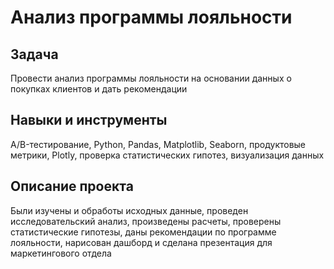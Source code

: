 # Анализ программы лояльности
## Задача
Провести анализ программы лояльности на основании данных о покупках клиентов и дать рекомендации
## Навыки и инструменты
A/B-тестирование,
Python,
Pandas,
Matplotlib,
Seaborn,
продуктовые метрики,
Plotly,
проверка статистических гипотез,
визуализация данных
## Описание проекта
Были изучены и обработы исходных данные, проведен исследовательский анализ, произведены расчеты, проверены статистические гипотезы, даны рекомендации по программе лояльности, нарисован дашборд и сделана презентация для маркетингового отдела
